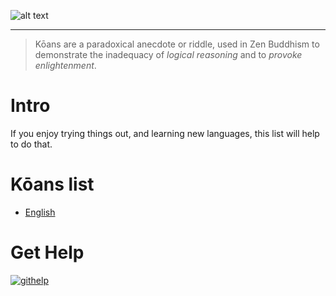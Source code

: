 ![alt text](koans.png "kōans")
________________________________

> Kōans are a paradoxical anecdote or riddle, used in Zen Buddhism to demonstrate the inadequacy of _logical reasoning_ and to _provoke enlightenment_. 

# Intro

If you enjoy trying things out, and learning new languages, this list will help to do that.

# Kōans list
 - [English](koans-en.md)

# Get Help
[![githelp](https://dl.dropboxusercontent.com/u/32056767/githelp-badge.png "githelp")](https://githelp.io)
